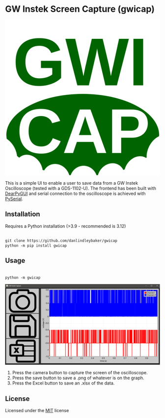 # GW Instek Screen Capture (gwicap)

<p align="center">
  <picture align="center">
    <img alt="gwicap logo" src="https://github.com/danlindleybaker/gwicap/blob/65641639f573c77b75765065b707277fcf1ae35b/images/gwicap_logo.svg">
  </picture>
</p>

<!-- ![gwicap logo](https://github.com/danlindleybaker/gwicap/blob/65641639f573c77b75765065b707277fcf1ae35b/images/gwicap_logo.svg) -->

This is a simple UI to enable a user to save data from a GW Instek Oscilloscope (tested with a GDS-1102-U). The frontend has been built with [DearPyGUI](https://github.com/hoffstadt/DearPyGui) and serial connection to the oscilloscope is achieved with [PySerial](https://github.com/pyserial/pyserial).

## Installation

Requires a Python installation (>3.9 - recommended is 3.12)

```shell

git clone https://github.com/danlindleybaker/gwicap
python -m pip install gwicap
```

## Usage

```shell

python -m gwicap
```

![Screenshot of gwicap's main window](https://github.com/danlindleybaker/gwicap/blob/02a95c1061c755dbcca644a47101a95cc749dedc/images/gwicap_screenshot.PNG)

1. Press the camera button to capture the screen of the oscilloscope. 
2. Press the save button to save a .png of whatever is on the graph. 
3. Press the Excel button to save an .xlsx of the data.

## License

Licensed under the [MIT](LICENSE) license